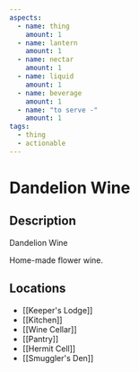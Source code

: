 ```yaml
---
aspects:
  - name: thing
    amount: 1
  - name: lantern
    amount: 1
  - name: nectar
    amount: 1
  - name: liquid
    amount: 1
  - name: beverage
    amount: 1
  - name: "to serve -"
    amount: 1
tags:
  - thing
  - actionable
---
```


# Dandelion Wine

## Description
Dandelion Wine

Home-made flower wine.
## Locations
- [[Keeper's Lodge]]
- [[Kitchen]]
- [[Wine Cellar]]
- [[Pantry]]
- [[Hermit Cell]]
- [[Smuggler's Den]]
